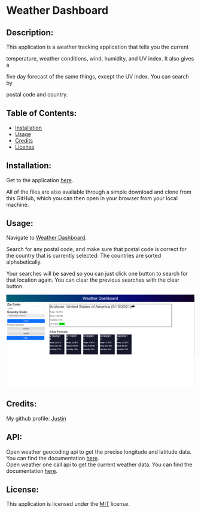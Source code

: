 # Weather Dashboard

## Description:
This application is a weather tracking application that tells you the current 

temperature, weather conditions, wind, humidity, and UV index. It also gives a 

five day forecast of the same things, except the UV index. You can search by 

postal code and country.



## Table of Contents:

- [Installation](#installation)
- [Usage](#usage)
- [Credits](#credits)
- [License](#license)

## Installation:

Get to the application [here](https://justinean.github.io/weather-dashboard/). 

All of the files are also available through a simple download and clone from this GitHub, which you can then open in your browser from your local machine. 

## Usage:

Navigate to [Weather Dashboard](https://justinean.github.io/weather-dashboard/). 

Search for any postal code, and make sure that postal code is correct for the country that is currently selected. The countries are sorted alphabetically.

Your searches will be saved so you can just click one button to search for that location again. You can clear the previous searches with the clear button.

![Weather dashboard](./assets/images/weather.png)

## Credits:

My github profile:
[Justin](https://github.com/Justinean)

## API:
Open weather geocoding api to get the precise longitude and latitude data. You can find the documentation [here](https://openweathermap.org/api/geocoding-api). \
Open weather one call api to get the current weather data. You can find the documentation [here](https://openweathermap.org/api/one-call-api).

## License:

This application is licensed under the [MIT](https://github.com/microsoft/vscode/blob/main/LICENSE.txt) license. 
